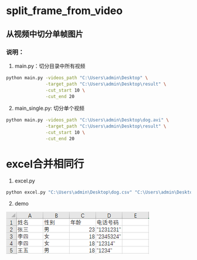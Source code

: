 # split_frame_from_video

## 从视频中切分单帧图片
### 说明：
1. main.py：切分目录中所有视频
```bash
python main.py -videos_path "C:\Users\admin\Desktop" \
               -target_path "C:\Users\admin\Desktop\result" \
               -cut_start 10 \
               -cut_end 20
```
2. main_single.py: 切分单个视频
```bash
python main.py -videos_path "C:\Users\admin\Desktop\dog.avi" \
               -target_path "C:\Users\admin\Desktop\result" \
               -cut_start 10 \
               -cut_end 20
```

# excel合并相同行
1. excel.py
```bash
python excel.py "C:\Users\admin\Desktop\dog.csv" "C:\Users\admin\Desktop\result.csv"
```

2. demo
<p>
<img src="utils/demo.gif"\>
</p>